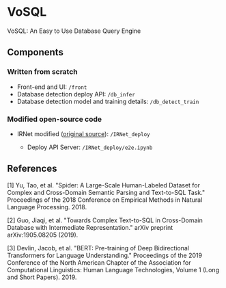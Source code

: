 # VoSQL
VoSQL: An Easy to Use Database Query Engine

## Components

### Written from scratch

- Front-end and UI: `/front`
- Database detection deploy API: `/db_infer`
- Database detection model and training details: `/db_detect_train`

### Modified open-source code

- IRNet modified ([original source](https://github.com/microsoft/IRNet)): `/IRNet_deploy`

    - Deploy API Server: `/IRNet_deploy/e2e.ipynb`

## References

[1] Yu, Tao, et al. "Spider: A Large-Scale Human-Labeled Dataset for Complex and Cross-Domain Semantic Parsing and Text-to-SQL Task." Proceedings of the 2018 Conference on Empirical Methods in Natural Language Processing. 2018.

[2] Guo, Jiaqi, et al. "Towards Complex Text-to-SQL in Cross-Domain Database with Intermediate Representation." arXiv preprint arXiv:1905.08205 (2019).

[3] Devlin, Jacob, et al. "BERT: Pre-training of Deep Bidirectional Transformers for Language Understanding." Proceedings of the 2019 Conference of the North American Chapter of the Association for Computational Linguistics: Human Language Technologies, Volume 1 (Long and Short Papers). 2019.